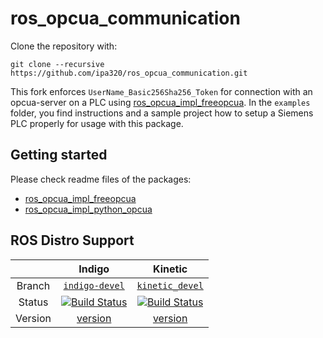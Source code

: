 # ros_opcua_communication

Clone the repository with:

```
git clone --recursive https://github.com/ipa320/ros_opcua_communication.git
```

This fork enforces `UserName_Basic256Sha256_Token` for connection with an opcua-server on a PLC using [ros_opcua_impl_freeopcua](ros_opcua_impl_freeopcua/README.md). In the `examples` folder, you find instructions and a sample project how to setup a Siemens PLC properly for usage with this package. 


## Getting started

Please check readme files of the packages:

* [ros_opcua_impl_freeopcua](ros_opcua_impl_freeopcua/README.md)
* [ros_opcua_impl_python_opcua](ros_opcua_impl_python_opcua/README.md)


## ROS Distro Support

|         | Indigo | Kinetic |
|:-------:|:------:|:-------:|
| Branch  | [`indigo-devel`](https://github.com/iirob/ros_opcua_communication/tree/indigo-devel) | [`kinetic_devel`](https://github.com/iirob/ros_opcua_communication/tree/kinetic-devel) |
| Status  | [![Build Status](https://travis-ci.org/iirob/ros_opcua_communication.svg?branch=indigo-devel)](https://travis-ci.org/iirob/ros_opcua_communication) | [![Build Status](https://travis-ci.org/iirob/ros_opcua_communication.svg?branch=kinetic-devel)](https://travis-ci.org/iirob/ros_opcua_communication) |
| Version | [version](http://repositories.ros.org/status_page/ros_indigo_default.html?q=ros_opcua_communication) | [version](http://repositories.ros.org/status_page/ros_kinetic_default.html?q=ros_opcua_communication) |

